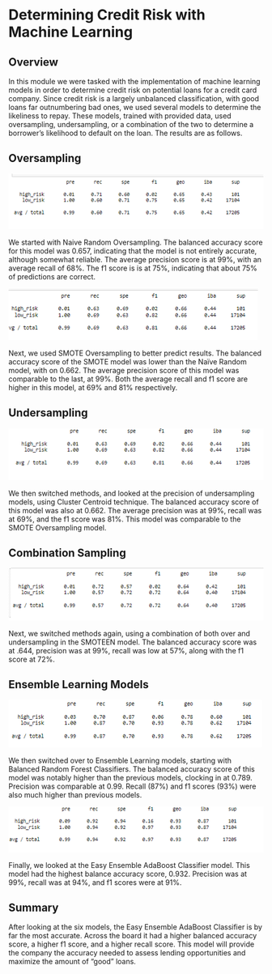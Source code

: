 # Determining Credit Risk with Machine Learning

## Overview

In this module we were tasked with the implementation of machine learning models in order to determine credit risk on potential loans for a credit card company. Since credit
risk is a largely unbalanced classification, with good loans far outnumbering bad ones, we used several models to determine the likeliness to repay. These models, trained with
provided data, used oversampling, undersampling, or a combination of the two to determine a borrower’s likelihood to default on the loan. The results are as follows.

## Oversampling

![Naive](Images/naive_random_oversampling.png)

We started with Naive Random Oversampling. The balanced accuracy score for this model was 0.657, indicating that the model is not entirely accurate, although somewhat reliable.
The average precision score is at 99%, with an average recall of 68%. The f1 score is is at 75%, indicating that about 75% of predictions are correct. 

![Smote Over](Images/smote_oversampling.png)

Next, we used SMOTE Oversampling to better predict results. The balanced accuracy score of the SMOTE model was lower than the Naïve Random model, with on 0.662. The average
precision score of this model was comparable to the last, at 99%. Both the average recall and f1 score are higher in this model, at 69% and 81% respectively.

## Undersampling

![ccentroid cluster](Images/cluster_centroid.png)

We then switched methods, and looked at the precision of undersampling models, using Cluster Centroid technique. The balanced accuracy score of this model was also at 0.662. The
average precision was at 99%, recall was at 69%, and the f1 score was 81%. This model was comparable to the SMOTE Oversampling model. 

## Combination Sampling

![combo SMOTEEN](Images/combo_smoteen.png)

Next, we switched methods again, using a combination of both over and undersampling in the SMOTEEN model. The balanced accuracy score was at .644, precision was at 99%, recall 
was low at 57%, along with the f1 score at 72%.

## Ensemble Learning Models

![forest](Images/balanced_random_forest.png)

We then switched over to Ensemble Learning models, starting with Balanced Random Forest Classifiers. The balanced accuracy score of this model was notably higher than the
previous models, clocking in at 0.789. Precision was comparable at 0.99. Recall (87%) and f1 scores (93%) were also much higher than previous models. 

![AdaBoost](Images/easy_ensemble.png)

Finally, we looked at the Easy Ensemble AdaBoost Classifier model. This model had the highest balance accuracy score, 0.932. Precision was at 99%, recall was at 94%, and f1
scores were at 91%. 

## Summary

After looking at the six models, the Easy Ensemble AdaBoost Classifier is by far the most accurate. Across the board it had a higher balanced accuracy score, a higher f1 score,
and a higher recall score. This model will provide the company the accuracy needed to assess lending opportunities and maximize the amount of “good” loans.
